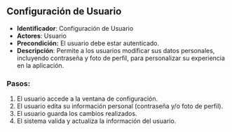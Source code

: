 ## Configuración de Usuario

- **Identificador**: Configuración de Usuario
- **Actores**: Usuario
- **Precondición:** El usuario debe estar autenticado.
- **Descripción**: Permite a los usuarios  modificar sus datos personales, incluyendo contraseña y foto de perfil, para personalizar su experiencia en la aplicación.

### Pasos:

1. El usuario accede a la ventana de configuración.
2. El usuario edita su información personal (contraseña y/o foto de perfil).
3. El usuario guarda los cambios realizados.
4. El sistema valida y actualiza la información del usuario.
